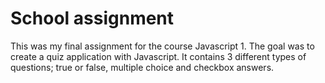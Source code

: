 # School assignment

This was my final assignment for the course Javascript 1.
The goal was to create a quiz application with Javascript.
It contains 3 different types of questions; true or false, multiple choice and checkbox answers.

